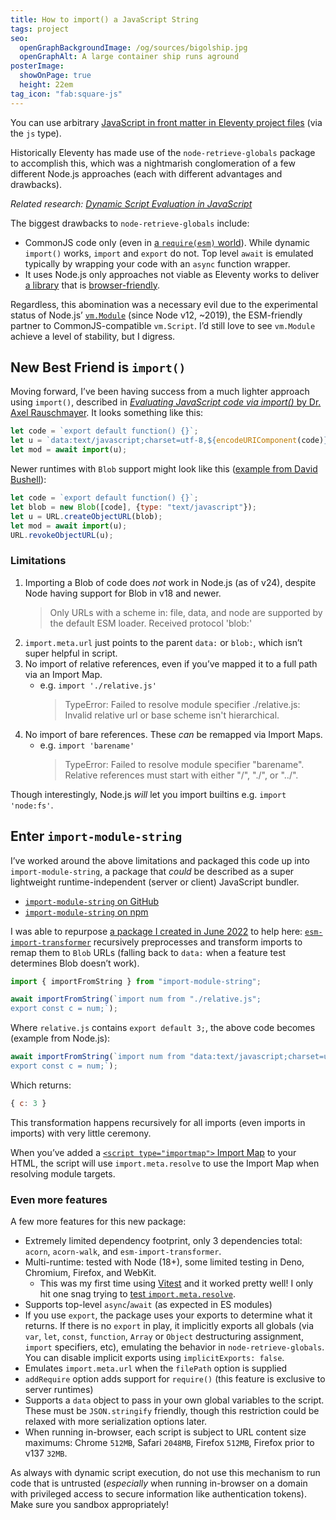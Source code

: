 ```yaml
---
title: How to import() a JavaScript String
tags: project
seo:
  openGraphBackgroundImage: /og/sources/bigolship.jpg
  openGraphAlt: A large container ship runs aground
posterImage:
  showOnPage: true
  height: 22em
tag_icon: "fab:square-js"
---
```

You can use arbitrary [JavaScript in front matter in Eleventy project files](https://www.11ty.dev/docs/data-frontmatter/#java-script-front-matter) (via the  `js` type).

Historically Eleventy has made use of the `node-retrieve-globals` package to accomplish this, which was a nightmarish conglomeration of a few different Node.js approaches (each with different advantages and drawbacks).

_Related research: [Dynamic Script Evaluation in JavaScript](https://github.com/zachleat/javascript-eval-modules)_

The biggest drawbacks to `node-retrieve-globals` include:

- CommonJS code only (even in [a `require(esm)` world](https://joyeecheung.github.io/blog/2024/03/18/require-esm-in-node-js/)). While dynamic `import()` works, `import` and `export` do not. Top level `await` is emulated typically by wrapping your code with an `async` function wrapper.
- It uses Node.js only approaches not viable as Eleventy works to deliver [a library](https://fediverse.zachleat.com/@zachleat/114434795493653605) that is [browser-friendly](https://neighborhood.11ty.dev/@11ty/114519676689929120).

Regardless, this abomination was a necessary evil due to the experimental status of Node.js’ [`vm.Module`](https://nodejs.org/docs/latest/api/vm.html#class-vmmodule) (since Node v12, ~2019), the ESM-friendly partner to CommonJS-compatible `vm.Script`. I’d still love to see `vm.Module` achieve a level of stability, but I digress.

## New Best Friend is `import()`

Moving forward, I’ve been having success from a much lighter approach using `import()`, described in [_Evaluating JavaScript code via import()_ by Dr. Axel Rauschmayer](https://2ality.com/2019/10/eval-via-import.html). It looks something like this:

```js
let code = `export default function() {}`;
let u = `data:text/javascript;charset=utf-8,${encodeURIComponent(code)}`;
let mod = await import(u);
```

Newer runtimes with `Blob` support might look like this ([example from David Bushell](https://github.com/dbushell/dinossr/blob/f555a4231c230aebc563194fc88778eb58270879/src/bundle/import.ts#L13-L16)):

```js
let code = `export default function() {}`;
let blob = new Blob([code], {type: "text/javascript"});
let u = URL.createObjectURL(blob);
let mod = await import(u);
URL.revokeObjectURL(u);
```

### Limitations

1. Importing a Blob of code does _not_ work in Node.js (as of v24), despite Node having support for Blob in v18 and newer.
	> Only URLs with a scheme in: file, data, and node are supported by the default ESM loader. Received protocol \'blob:\'
1. `import.meta.url` just points to the parent `data:` or `blob:`, which isn’t super helpful in script.
1. No import of relative references, even if you’ve mapped it to a full path via an Import Map.
	- e.g. `import './relative.js'`
		> TypeError: Failed to resolve module specifier ./relative.js: Invalid relative url or base scheme isn't hierarchical.
1. No import of bare references. These _can_ be remapped via Import Maps.
	- e.g. `import 'barename'`
		> TypeError: Failed to resolve module specifier "barename". Relative references must start with either "/", "./", or "../".

Though interestingly, Node.js _will_ let you import builtins e.g. `import 'node:fs'`.

## Enter `import-module-string`

I’ve worked around the above limitations and packaged this code up into `import-module-string`, a package that _could_ be described as a super lightweight runtime-independent (server or client) JavaScript bundler.

- [`import-module-string` on GitHub](https://github.com/zachleat/import-module-string)
- [`import-module-string` on npm](https://www.npmjs.com/package/import-module-string)

I was able to repurpose [a package I created in June 2022](/web/esm-import-transformer/) to help here: [`esm-import-transformer`](https://github.com/zachleat/esm-import-transformer) recursively preprocesses and transform imports to remap them to `Blob` URLs (falling back to `data:` when a feature test determines Blob doesn’t work).

```js
import { importFromString } from "import-module-string";

await importFromString(`import num from "./relative.js";
export const c = num;`);
```

Where `relative.js` contains `export default 3;`, the above code becomes (example from Node.js):

```js
await importFromString(`import num from "data:text/javascript;charset=utf-8,export%20default%203%3B";
export const c = num;`);
```

Which returns:

```js
{ c: 3 }
```

This transformation happens recursively for all imports (even imports in imports) with very little ceremony.

When you’ve added a [`<script type="importmap">` Import Map](https://developer.mozilla.org/en-US/docs/Web/HTML/Reference/Elements/script/type/importmap) to your HTML, the script will use `import.meta.resolve` to use the Import Map when resolving module targets.

### Even more features

A few more features for this new package:

- Extremely limited dependency footprint, only 3 dependencies total: `acorn`, `acorn-walk`, and `esm-import-transformer`.
- Multi-runtime: tested with Node (18+), some limited testing in Deno, Chromium, Firefox, and WebKit.
	- This was my first time using [Vitest](https://vitest.dev/) and it worked pretty well! I only hit one snag trying to [test `import.meta.resolve`](https://github.com/vitest-dev/vitest/issues/6953).
- Supports top-level `async`/`await` (as expected in ES modules)
- If you use `export`, the package uses your exports to determine what it returns. If there is no `export` in play, it implicitly exports all globals (via `var`, `let`, `const`, `function`, `Array` or `Object` destructuring assignment, `import` specifiers, etc), emulating the behavior in `node-retrieve-globals`. You can disable implicit exports using `implicitExports: false`.
- Emulates `import.meta.url` when the `filePath` option is supplied
- `addRequire` option adds support for `require()` (this feature is exclusive to server runtimes)
- Supports a `data` object to pass in your own global variables to the script. These must be `JSON.stringify` friendly, though this restriction could be relaxed with more serialization options later.
- When running in-browser, each script is subject to URL content size maximums: Chrome `512MB`, Safari `2048MB`, Firefox `512MB`, Firefox prior to v137 `32MB`.

As always with dynamic script execution, do not use this mechanism to run code that is untrusted (_especially_ when running in-browser on a domain with privileged access to secure information like authentication tokens). Make sure you sandbox appropriately!